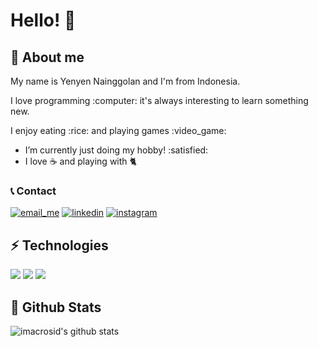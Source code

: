 # Hello! 👋

## :boy: About me

<p align='left'>My name is Yenyen Nainggolan and I'm from Indonesia.</p>
<p align='left'>I love programming :computer: it's always interesting to learn something new.</p>
<p align='left'>I enjoy eating :rice: and playing games :video_game:</p>
<ul>
  <li> I’m currently just doing my hobby! :satisfied:</li>
  <li> I love ☕ and playing with 🐈</li>
 </ul>

### 📞 Contact

<a href="mailto:imacrosid@gmail.com">![email_me](https://user-images.githubusercontent.com/17777357/92083462-44c64580-edf0-11ea-8ece-7288bc8d719b.png)</a>
<a href="">![linkedin](https://user-images.githubusercontent.com/17777357/92083474-4b54bd00-edf0-11ea-9d33-6ac50e89d40f.png)</a>
<a href="https://instagram.com/lae_nainggolan">![instagram](https://user-images.githubusercontent.com/17777357/92083471-4a239000-edf0-11ea-84c1-3d944b623984.png)</a>

## :zap: Technologies

<!-- create badges https://shields.io/badges -->
<!-- source image https://simpleicons.org/ -->

<a href="#"><img src="https://img.shields.io/badge/NodeJS-grey.svg?&style=for-the-badge&logo=node.js&logoColor=green"/></a>
<a href="#"><img src="https://img.shields.io/badge/Python-3776AB.svg?&style=for-the-badge&logo=python&logoColor=yellow"/></a>
<a href="#"><img src="https://img.shields.io/badge/Shell-gray.svg?&style=for-the-badge&logo=gnubash&logoColor=blue"/></a>

## :beginner: Github Stats

![imacrosid's github stats](https://github-readme-stats.vercel.app/api?username=imacrosid&show_icons=true&theme=swift)
